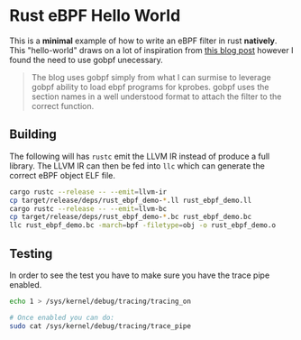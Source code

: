 # Rust eBPF Hello World

This is a **minimal** example of how to write an eBPF filter in rust **natively**.
This "hello-world" draws on a lot of inspiration from [this blog post](http://unhandledexpression.com/general/rust/2018/02/02/poc-compiling-to-ebpf-from-rust.html) however I found the need to use gobpf
unecessary.

> The blog uses gobpf simply from what I can surmise to leverage gobpf ability to load ebpf programs
> for kprobes. gobpf uses the section names in a well understood format to attach the filter to the
> correct function.

## Building

The following will has `rustc` emit the LLVM IR instead of produce a full library.
The LLVM IR can then be fed into `llc` which can generate the correct eBPF object ELF file.

```bash
cargo rustc --release -- --emit=llvm-ir
cp target/release/deps/rust_ebpf_demo-*.ll rust_ebpf_demo.ll
cargo rustc --release -- --emit=llvm-bc
cp target/release/deps/rust_ebpf_demo-*.bc rust_ebpf_demo.bc
llc rust_ebpf_demo.bc -march=bpf -filetype=obj -o rust_ebpf_demo.o
```

## Testing

In order to see the test you have to make sure you have the trace pipe enabled.

```bash
echo 1 > /sys/kernel/debug/tracing/tracing_on

# Once enabled you can do:
sudo cat /sys/kernel/debug/tracing/trace_pipe 
```